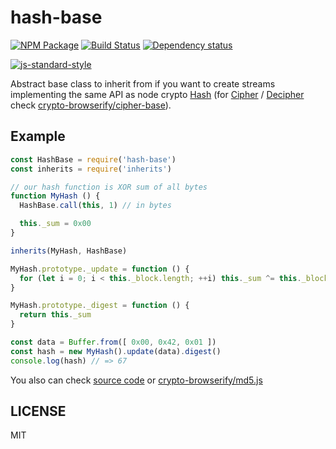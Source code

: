 # hash-base

[![NPM Package](https://img.shields.io/npm/v/hash-base.svg?style=flat-square)](https://www.npmjs.org/package/hash-base)
[![Build Status](https://img.shields.io/travis/crypto-browserify/hash-base.svg?branch=master&style=flat-square)](https://travis-ci.org/crypto-browserify/hash-base)
[![Dependency status](https://img.shields.io/david/crypto-browserify/hash-base.svg?style=flat-square)](https://david-dm.org/crypto-browserify/hash-base#info=dependencies)

[![js-standard-style](https://cdn.rawgit.com/feross/standard/master/badge.svg)](https://github.com/feross/standard)

Abstract base class to inherit from if you want to create streams implementing the same API as node crypto [Hash][1] (for [Cipher][2] / [Decipher][3] check [crypto-browserify/cipher-base][4]).

## Example

```js
const HashBase = require('hash-base')
const inherits = require('inherits')

// our hash function is XOR sum of all bytes
function MyHash () {
  HashBase.call(this, 1) // in bytes

  this._sum = 0x00
}

inherits(MyHash, HashBase)

MyHash.prototype._update = function () {
  for (let i = 0; i < this._block.length; ++i) this._sum ^= this._block[i]
}

MyHash.prototype._digest = function () {
  return this._sum
}

const data = Buffer.from([ 0x00, 0x42, 0x01 ])
const hash = new MyHash().update(data).digest()
console.log(hash) // => 67
```
You also can check [source code](index.js) or [crypto-browserify/md5.js][5]

## LICENSE

MIT

[1]: https://nodejs.org/api/crypto.html#crypto_class_hash
[2]: https://nodejs.org/api/crypto.html#crypto_class_cipher
[3]: https://nodejs.org/api/crypto.html#crypto_class_decipher
[4]: https://github.com/crypto-browserify/cipher-base
[5]: https://github.com/crypto-browserify/md5.js
